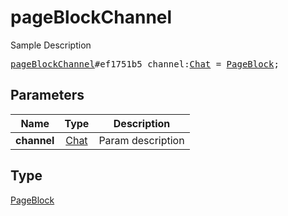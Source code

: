 # pageBlockChannel

Sample Description

<pre>
<a href="../constructor/pageBlockChannel.md">pageBlockChannel</a>#ef1751b5 channel:<a href="../type/Chat.md">Chat</a> = <a href="../type/PageBlock.md">PageBlock</a>;</pre>
## Parameters

| Name | Type | Description |
|------|:----:|-------------|
| **channel** | <a href="../type/Chat.md">Chat</a> | Param description |

## Type

<a href="../type/PageBlock.md">PageBlock</a>
